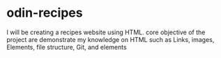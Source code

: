 # odin-recipes
I will be creating a recipes website using HTML.
core objective of the project are demonstrate my knowledge on HTML such as Links, images, Elements, file structure, Git, and elements
